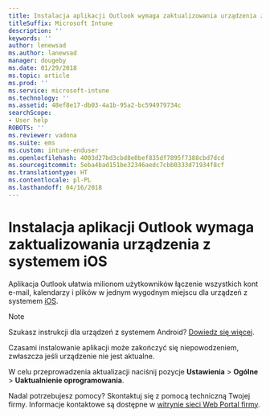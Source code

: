```yaml
---
title: Instalacja aplikacji Outlook wymaga zaktualizowania urządzenia z systemem iOS | Microsoft Docs
titleSuffix: Microsoft Intune
description: ''
keywords: ''
author: lenewsad
ms.author: lanewsad
manager: dougeby
ms.date: 01/29/2018
ms.topic: article
ms.prod: ''
ms.service: microsoft-intune
ms.technology: ''
ms.assetid: 48ef8e17-db03-4a1b-95a2-bc594979734c
searchScope:
- User help
ROBOTS: ''
ms.reviewer: vadona
ms.suite: ems
ms.custom: intune-enduser
ms.openlocfilehash: 4003d27bd3cbd8e0bef835df7895f7388cbd7dcd
ms.sourcegitcommit: 5eba4bad151be32346aedc7cbb0333d71934f8cf
ms.translationtype: HT
ms.contentlocale: pl-PL
ms.lasthandoff: 04/16/2018
---
```

# <a name="you-need-to-update-your-ios-device-to-install-the-outlook-app"></a>Instalacja aplikacji Outlook wymaga zaktualizowania urządzenia z systemem iOS

Aplikacja Outlook ułatwia milionom użytkowników łączenie wszystkich kont e-mail, kalendarzy i plików w jednym wygodnym miejscu dla urządzeń z systemem [iOS](https://itunes.apple.com/app/microsoft-outlook-email-calendar/id951937596).

>[!NOTE]
> Szukasz instrukcji dla urządzeń z systemem Android? [Dowiedz się więcej](update-device-outlook-android.md).

Czasami instalowanie aplikacji może zakończyć się niepowodzeniem, zwłaszcza jeśli urządzenie nie jest aktualne. 

W celu przeprowadzenia aktualizacji naciśnij pozycje **Ustawienia** > **Ogólne** > **Uaktualnienie oprogramowania**.

Nadal potrzebujesz pomocy? Skontaktuj się z pomocą techniczną Twojej firmy. Informacje kontaktowe są dostępne w [witrynie sieci Web Portal firmy](https://portal.manage.microsoft.com#HelpDeskDialog).
